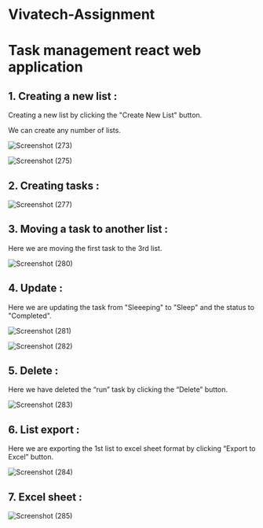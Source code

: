 # Vivatech-Assignment 
<h1>Task management react web application</h1>

<h2>1. Creating a new list : </h2>
<p>Creating a new list by clicking the "Create New List" button.</p>
<p>We can create any number of lists.</p>

![Screenshot (273)](https://github.com/RaghavendraRD123/Vivatech-Assignment/assets/107551502/0d17a3ac-8b3c-445b-a0b7-6f359a2c49b6)

![Screenshot (275)](https://github.com/RaghavendraRD123/Vivatech-Assignment/assets/107551502/f6078b77-ab28-4de0-b128-e6c35da38d19)

<h2>2. Creating tasks : </h2>

![Screenshot (277)](https://github.com/RaghavendraRD123/Vivatech-Assignment/assets/107551502/75b21b84-f4e4-4d57-ab98-bd4d6c8b0ba7)

<h2>3. Moving a task to another list : </h2>
<p>Here we are moving the first task to the 3rd list.</p>

![Screenshot (280)](https://github.com/RaghavendraRD123/Vivatech-Assignment/assets/107551502/67b0ea88-d78f-4aae-bfff-51c0761b13d9)

<h2>4. Update : </h2>
<p>Here we are updating the task from "Sleeeping" to "Sleep" and the status to "Completed".</p>

![Screenshot (281)](https://github.com/RaghavendraRD123/Vivatech-Assignment/assets/107551502/440e3f38-92ad-4564-b058-13d5fe725483)


![Screenshot (282)](https://github.com/RaghavendraRD123/Vivatech-Assignment/assets/107551502/fc47bd23-3b59-4fc6-8d22-3fa438dcf939)

<h2>5. Delete : </h2>
<p>Here we have deleted the “run” task by clicking the “Delete” button.</p>

![Screenshot (283)](https://github.com/RaghavendraRD123/Vivatech-Assignment/assets/107551502/73f5daae-1cce-4046-b3f3-803870058c74)

<h2>6. List export : </h2>
<p>Here we are exporting the 1st list to excel sheet format by clicking “Export to Excel” button.</p>

![Screenshot (284)](https://github.com/RaghavendraRD123/Vivatech-Assignment/assets/107551502/2fda477c-d38b-424e-ba3f-f09b06e20688)

<h2>7. Excel sheet : </h2>

![Screenshot (285)](https://github.com/RaghavendraRD123/Vivatech-Assignment/assets/107551502/ddf073be-1fa5-4e01-9d5d-42049b2d6056)




